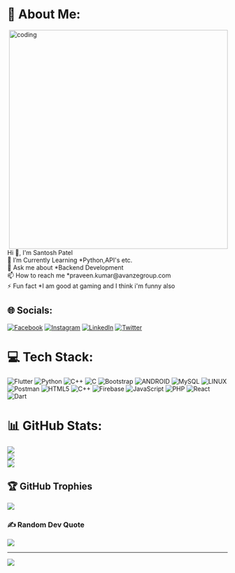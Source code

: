 # 💫 About Me:
<img align="right" alt="coding" width="500" src="https://www.notion.so/image/https%3A%2F%2Fmedia.giphy.com%2Fmedia%2F836HiJc7pgzy8iNXCn%2Fgiphy.gif?table=block&id=ad5a3fbf-1013-463d-bf96-9cc80de73747&cache=v2">
Hi 👋, I'm Santosh Patel<br>🌱 I’m Currently Learning *Python,API's etc.<br>💬 Ask me about *Backend Development<br>📫 How to reach me *praveen.kumar@avanzegroup.com<br>⚡ Fun fact *I am good at gaming and I think i'm funny also


## 🌐 Socials:
[![Facebook](https://img.shields.io/badge/Facebook-%231877F2.svg?logo=Facebook&logoColor=white)](https://www.facebook.com/pk) [![Instagram](https://img.shields.io/badge/Instagram-%23E4405F.svg?logo=Instagram&logoColor=white)](https://instagram.com/pk) [![LinkedIn](https://img.shields.io/badge/LinkedIn-%230077B5.svg?logo=linkedin&logoColor=white)](https://www.linkedin.com/in/pk) [![Twitter](https://img.shields.io/badge/Twitter-%231DA1F2.svg?logo=Twitter&logoColor=white)](https://twitter.com/pk) 

# 💻 Tech Stack:
![Flutter](https://img.shields.io/badge/Flutter-%2302569B.svg?style=for-the-badge&logo=Flutter&logoColor=white) ![Python](https://img.shields.io/badge/python-3670A0?style=for-the-badge&logo=python&logoColor=ffdd54) ![C++](https://img.shields.io/badge/c++-%2300599C.svg?style=for-the-badge&logo=c%2B%2B&logoColor=white) ![C](https://img.shields.io/badge/c-%2300599C.svg?style=for-the-badge&logo=c&logoColor=white) ![Bootstrap](https://img.shields.io/badge/bootstrap-%23563D7C.svg?style=for-the-badge&logo=bootstrap&logoColor=white) ![ANDROID](https://img.shields.io/badge/android-%2320232a.svg?style=for-the-badge&logo=android&logoColor=%a4c639) ![MySQL](https://img.shields.io/badge/mysql-%2300f.svg?style=for-the-badge&logo=mysql&logoColor=white) ![LINUX](https://img.shields.io/badge/Linux-FCC624?style=for-the-badge&logo=linux&logoColor=black) ![Postman](https://img.shields.io/badge/Postman-FF6C37?style=for-the-badge&logo=postman&logoColor=white) ![HTML5](https://img.shields.io/badge/html5-%23E34F26.svg?style=for-the-badge&logo=html5&logoColor=white) ![C++](https://img.shields.io/badge/c++-%2300599C.svg?style=for-the-badge&logo=c%2B%2B&logoColor=white) ![Firebase](https://img.shields.io/badge/firebase-%23039BE5.svg?style=for-the-badge&logo=firebase) ![JavaScript](https://img.shields.io/badge/javascript-%23323330.svg?style=for-the-badge&logo=javascript&logoColor=%23F7DF1E) ![PHP](https://img.shields.io/badge/php-%23777BB4.svg?style=for-the-badge&logo=php&logoColor=white) ![React](https://img.shields.io/badge/react-%2320232a.svg?style=for-the-badge&logo=react&logoColor=%2361DAFB) ![Dart](https://img.shields.io/badge/dart-%230175C2.svg?style=for-the-badge&logo=dart&logoColor=white)
# 📊 GitHub Stats:
![](https://github-readme-stats.vercel.app/api?username=praveen074&theme=dark&hide_border=false&include_all_commits=false&count_private=false)<br/>
![](https://github-readme-streak-stats.herokuapp.com/?user=praveen074&theme=dark&hide_border=false)<br/>
![](https://github-readme-stats.vercel.app/api/top-langs/?username=praveen074&theme=dark&hide_border=false&include_all_commits=false&count_private=false&layout=compact)

## 🏆 GitHub Trophies
![](https://github-profile-trophy.vercel.app/?username=praveen074&theme=radical&no-frame=false&no-bg=false&margin-w=4)

### ✍️ Random Dev Quote
![](https://quotes-github-readme.vercel.app/api?type=horizontal&theme=radical)

---
[![](https://visitcount.itsvg.in/api?id=praveen074&icon=2&color=8)](https://visitcount.itsvg.in)

<!-- Proudly created with GPRM ( https://gprm.itsvg.in ) -->
